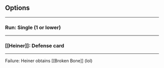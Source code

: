 

## Options
---

### Run: Single (1 or lower)
---


### [[Heiner]]: Defense card
---
Failure: Heiner obtains [[Broken Bone]] (lol)